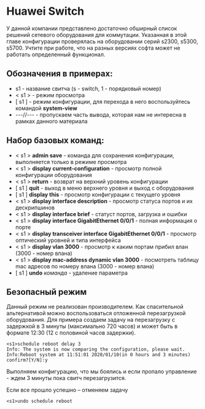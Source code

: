 # Huawei Switch

У данной компании представлено достаточно обширный список решений сетевого оборудования для коммутации. Указанная в этой главе конфигурации проверялась на оборудовании серий s2300, s5300, s5700. Учтите при работе, что на разных версиях софта может не работать определенный функционал.

## Обозначения в примерах:
* s1 - название свитча (s - switch, 1 - порядковый номер)
* < s1 > - режим просмотра
* [ s1 ] - режим конфигурации, для перехода в него воспользуйтесь командой **system-view**
* ---//--- - пропускаем часть вывода, которая нам не интересна в рамках данного материала

## Набор базовых команд:
* < s1 > **admin save** - команда для сохранения конфигурации, выполняется только в режиме просмотра
* < s1 > **display current-configuration** - просмотр полной конфигурации оборудования
* < s1 > **return** - возврат на верхний уровень конфигурации
* [ s1 ] **quit** - выход в меню верхнего уровня и выход с оборудования
* [ s1 ] **display this** - просмотр конфигурации с текущего уровня
* < s1 > **display interface description** - просмотр статуса портов и их дескрипшинов
* < s1 > **display interface brief** - статуст портов, загрузка и ошибки
* < s1 > **display interface GigabitEthernet 0/0/1** - полная информация о порте
* < s1 > **display transceiver interface GigabitEthernet 0/0/1** - просмотр оптический уровней и типа интерфейса 
* < s1 > **display vlan 3000** - просмотр к каким портам прибил влан (3000 - номер влана)
* < s1 > **display mac-address dynamic vlan 3000** - посмотреть таблицу mac адресов по номеру влана (3000 - номер влана)
* [ s1 ] **undo** *команда* - удаление параметра

## Безопасный режим
Данный режим не реализован производителем. Как спасительной альтернативой можно воспользоваться отложенной перезагрузкой оборудования. Для примера создаем задачу на перезагрузку с задержкой в 3 минуты (максимально 720 часов) и может быть в формате 12:30 (12 с половиной часов задержки).
```
<s1>schedule reboot delay 3
Info: The system is now comparing the configuration, please wait.
Info:Reboot system at 11:51:01 2020/01/10(in 0 hours and 3 minutes)
confirm?[Y/N]:y
```
Выполняем конфигурацию, что мы боялись и если пропало управление - ждем 3 минуты пока свитч перезагрузится.

Если все прошло успешно – отменяем задачу
```
<s1>undo schedule reboot
```
